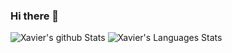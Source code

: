 ### Hi there 👋
![Xavier's github Stats](https://github-readme-stats.vercel.app/api?username=Xavier-WW&theme=solarized-light)
![Xavier's Languages Stats](https://github-readme-stats.vercel.app/api/top-langs/?username=Xavier-WW&theme=material-palenight&hide_langs_below=1&layout=compact)

<!--
**Xavier-WW/Xavier-WW** is a ✨ _special_ ✨ repository because its `README.md` (this file) appears on your GitHub profile.

Here are some ideas to get you started:

- 🔭 I’m currently working on ...
- 🌱 I’m currently learning ...
- 👯 I’m looking to collaborate on ...
- 🤔 I’m looking for help with ...
- 💬 Ask me about ...
- 📫 How to reach me: ...
- 😄 Pronouns: ...
- ⚡ Fun fact: ...
-->
